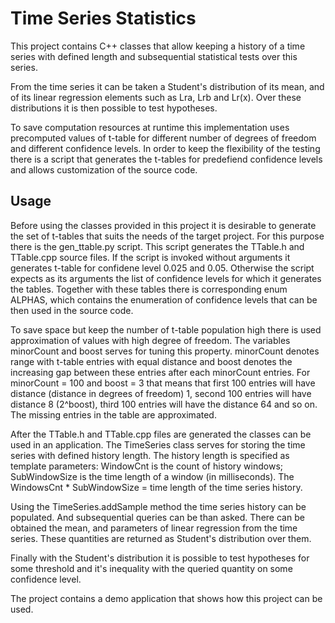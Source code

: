# Time Series Statistics

This project contains C++ classes that allow keeping a history of a time series with defined length
and subsequential statistical tests over this series.

From the time series it can be taken a Student's distribution of its mean, and of its linear regression elements
such as Lra, Lrb and Lr(x). Over these distributions it is then possible to test hypotheses.

To save computation resources at runtime this implementation uses precomputed values of t-table
for different number of degrees of freedom and different confidence levels. In order to keep the flexibility
of the testing there is a script that generates the t-tables for predefiend confidence levels and
allows customization of the source code.

## Usage

Before using the classes provided in this project it is desirable to generate the set of t-tables
that suits the needs of the target project. For this purpose there is the gen_ttable.py script.
This script generates the TTable.h and TTable.cpp source files. If the script is invoked without
arguments it generates t-table for confidene level 0.025 and 0.05. Otherwise the script expects
as its arguments the list of confidence levels for which it generates the tables. Together with
these tables there is corresponding enum ALPHAS, which contains the enumeration of confidence
levels that can be then used in the source code.

To save space but keep the number of t-table population high there is used approximation of values
with high degree of freedom. The variables minorCount and boost serves for tuning this property.
minorCount denotes range with t-table entries with equal distance and boost denotes the increasing
gap between these entries after each minorCount entries. For minorCount = 100 and boost = 3 that
means that first 100 entries will have distance (distance in degrees of freedom) 1, second 100 entries
will have distance 8 (2^boost), third 100 entries will have the distance 64 and so on. The missing
entries in the table are approximated.

After the TTable.h and TTable.cpp files are generated the classes can be used in an application.
The TimeSeries class serves for storing the time series with defined history length. The history
length is specified as template parameters: WindowCnt is the count of history windows; SubWindowSize
is the time length of a window (in milliseconds). The WindowsCnt * SubWindowSize = time length of
the time series history.

Using the TimeSeries.addSample method the time series history can be populated. And subsequential
queries can be than asked. There can be obtained the mean, and parameters of linear regression
from the time series. These quantities are returned as Student's distribution over them.

Finally with the Student's distribution it is possible to test hypotheses for some threshold
and it's inequality with the queried quantity on some confidence level.

The project contains a demo application that shows how this project can be used.

